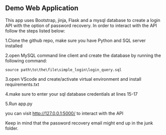 ## Demo Web Application

This app uses Bootstrap, jinja, Flask and a mysql database
to create a login API with the option of password recovery.
In order to interact with the API follow the steps listed below:

1.Clone the github repo, make sure you have Python and SQL server installed

2.open MySQL command line client and create the database by running the following command:

    source path\to\the\file\simple_login\login_query.sql

3.open VScode and create/activate virtual environment and install requirements.txt

4.make sure to enter your sql database credentials at lines 15-17

5.Run app.py

you can visit http://127.0.0.1:5000/ to interact with the API

Keep in mind that the password recovery email might end up in the junk folder.